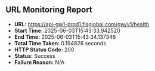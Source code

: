 ## URL Monitoring Report

- **URL:** https://api-gw1-prod1.fisglobal.com/gw/v1/health
- **Start Time:** 2025-06-03T15:43:33.942520
- **End Time:** 2025-06-03T15:43:34.137346
- **Total Time Taken:** 0.194826 seconds
- **HTTP Status Code:** 200
- **Status:** Success
- **Failure Reason:** N/A

